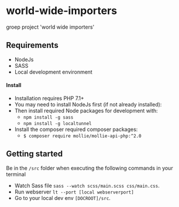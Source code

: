 # world-wide-importers
groep project 'world wide importers'

## Requirements
* NodeJs
* SASS
* Local development environment

#### Install 
* Installation requires PHP 7.1+
* You may need to install NodeJs first (if not already installed):
* Then install required Node packages for development with:
  * `npm install -g sass`
  * `npm install -g localtunnel`
* Install the composer required composer packages:
  * `$ composer require mollie/mollie-api-php:^2.0`

## Getting started

Be in the `/src` folder when executing the following commands in your terminal
* Watch Sass file `sass --watch scss/main.scss css/main.css`.
* Run webserver `lt --port [local webserverport]` 
* Go to your local dev env `[DOCROOT]/src`.
